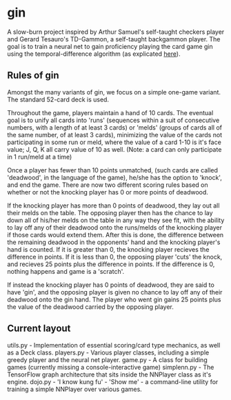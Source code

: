 # gin

A slow-burn project inspired by Arthur Samuel's self-taught checkers player and Gerard Tesauro's TD-Gammon, a self-taught
backgammon player. The goal is to train a neural net to gain proficiency playing the card game gin using the temporal-difference algorithm 
(as explicated [here](https://web.stanford.edu/group/pdplab/pdphandbook/handbookch10.html)).

## Rules of gin

Amongst the many variants of gin, we focus on a simple one-game variant. The standard 52-card deck is used.

Throughout the game, players maintain a hand of 10 cards. The eventual goal is to unify all cards into 'runs' (sequences within a 
suit of consecutive numbers, with a length of at least 3 cards) or 'melds' (groups of cards all of the same number, of at least 3 cards),
minimizing the value of the cards not participating in some run or meld, where the value of a card 1-10 is it's face value; J, Q, K all carry
value of 10 as well. (Note: a card can only participate in 1 run/meld at a time)

Once a player has fewer than 10 points unmatched, (such cards are called 'deadwood', in the language of the game), he/she has the option
to 'knock', and end the game. There are now two different scoring rules based on whether or not the knocking player has 0 or more points 
of deadwood.

If the knocking player has more than 0 points of deadwood, they lay out all their melds on the table. The opposing player then has the chance
to lay down all of his/her melds on the table in any way they see fit, with the ability to lay off any of their deadwood onto the runs/melds
of the knocking player if those cards would extend them. After this is done, the difference between the remaining deadwood in the 
opponents' hand and the knocking player's hand is counted. If it is greater than 0, the knocking player recieves the difference in points.
If it is less than 0, the opposing player 'cuts' the knock, and recieves 25 points plus the difference in points. If the difference is 0,
nothing happens and game is a 'scratch'.

If instead the knocking player has 0 points of deadwood, they are said to have 'gin', and the opposing player is given no chance to
lay off any of their deadwood onto the gin hand. The player who went gin gains 25 points plus the value of the deadwood carried by the
opposing player.

## Current layout

utils.py - Implementation of essential scoring/card type mechanics, as well as a Deck class.
players.py - Various player classes, including a simple greedy player and the neural net player.
game.py - A class for building games (currently missing a console-interactive game)
simplenn.py - The TensorFlow graph architecture that sits inside the NNPlayer class as it's engine.
dojo.py - 'I know kung fu' - 'Show me' - a command-line utility for training a simple NNPlayer over various games.




